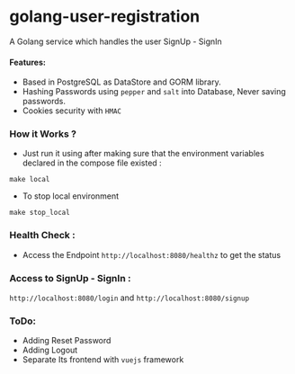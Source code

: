 # golang-user-registration
A Golang service which handles the user SignUp - SignIn
#### Features:
- Based in PostgreSQL as DataStore and GORM library.
- Hashing Passwords using `pepper` and `salt` into Database, Never saving passwords.
- Cookies security with `HMAC`

### How it Works ?
- Just run it using after making sure that the environment variables declared in the compose file existed :
```
make local
```
- To stop local environment
```
make stop_local
```
### Health Check :
- Access the Endpoint `http://localhost:8080/healthz` to get the status
### Access to SignUp - SignIn :
`http://localhost:8080/login` and `http://localhost:8080/signup`

### ToDo:
- Adding Reset Password
- Adding Logout
- Separate Its frontend with `vuejs` framework